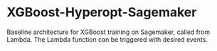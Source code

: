 # XGBoost-Hyperopt-Sagemaker

Baseline architecture for XGBoost training on Sagemaker, called from Lambda. The Lambda function can be triggered with desired events.
